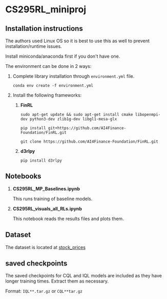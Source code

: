 # CS295RL_miniproj

## Installation instructions
The authors used Linux OS so it is best to use this as well to prevent installation/runtime issues.

Install miniconda/anaconda first if you don't have one.

The environment can be done in 2 ways:



1. Complete library installation through `environment.yml` file.

    `conda env create -f environment.yml`
2. Install the following frameworks:

    1. **FinRL**
        
        

        `sudo apt-get update && sudo apt-get install cmake libopenmpi-dev python3-dev zlib1g-dev libgl1-mesa-glx`

        `pip install git+https://github.com/AI4Finance-Foundation/FinRL.git`

        `git clone https://github.com/AI4Finance-Foundation/FinRL.git`
    
    2. **d3rlpy**

        `pip install d3rlpy`

## Notebooks

1. **CS295RL_MP_Baselines.ipynb**

    This runs training of baseline models. 

2. **CS295RL_visuals_all_RLs.ipynb**
    
    This notebook reads the results files and plots them.

## Dataset
The dataset is located at [stock_prices](https://drive.google.com/file/d/1v2CbML_YQ894zEyt8wb2LOI1G4O8GZLA/view?usp=sharing)

## saved checkpoints
The saved checkpoints for CQL and IQL models are included as they have longer training times. Extract them as necessary.

Format: `IQL**.tar.gz` or `CQL**tar.gz`


